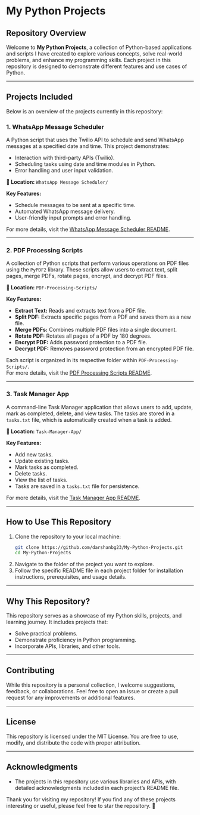 # My Python Projects

## Repository Overview
Welcome to **My Python Projects**, a collection of Python-based applications and scripts I have created to explore various concepts, solve real-world problems, and enhance my programming skills. Each project in this repository is designed to demonstrate different features and use cases of Python.

---

## Projects Included
Below is an overview of the projects currently in this repository:

### 1. **WhatsApp Message Scheduler**
A Python script that uses the Twilio API to schedule and send WhatsApp messages at a specified date and time. This project demonstrates:
- Interaction with third-party APIs (Twilio).
- Scheduling tasks using date and time modules in Python.
- Error handling and user input validation.

**📂 Location:** `WhatsApp Message Scheduler/`

**Key Features:**
- Schedule messages to be sent at a specific time.
- Automated WhatsApp message delivery.
- User-friendly input prompts and error handling.

For more details, visit the [WhatsApp Message Scheduler README](https://github.com/darshanbg23/My-Python-Projects/blob/main/WhatsApp%20Message%20Scheduler/README.md).

---

### 2. **PDF Processing Scripts**
A collection of Python scripts that perform various operations on PDF files using the `PyPDF2` library. These scripts allow users to extract text, split pages, merge PDFs, rotate pages, encrypt, and decrypt PDF files.

**📂 Location:** `PDF-Processing-Scripts/`

**Key Features:**
- **Extract Text:** Reads and extracts text from a PDF file.
- **Split PDF:** Extracts specific pages from a PDF and saves them as a new file.
- **Merge PDFs:** Combines multiple PDF files into a single document.
- **Rotate PDF:** Rotates all pages of a PDF by 180 degrees.
- **Encrypt PDF:** Adds password protection to a PDF file.
- **Decrypt PDF:** Removes password protection from an encrypted PDF file.

Each script is organized in its respective folder within `PDF-Processing-Scripts/`.  
For more details, visit the [PDF Processing Scripts README](https://github.com/darshanbg23/My-Python-Projects/blob/main/PDF-Processing-Scripts%20/README.md).

---

### 3. **Task Manager App**
A command-line Task Manager application that allows users to add, update, mark as completed, delete, and view tasks. The tasks are stored in a `tasks.txt` file, which is automatically created when a task is added.

**📂 Location:** `Task-Manager-App/`

**Key Features:**
- Add new tasks.
- Update existing tasks.
- Mark tasks as completed.
- Delete tasks.
- View the list of tasks.
- Tasks are saved in a `tasks.txt` file for persistence.

For more details, visit the [Task Manager App README](https://github.com/darshanbg23/My-Python-Projects/blob/main/Task-Manager-App/Readme.md).

---

## How to Use This Repository
1. Clone the repository to your local machine:
   ```bash
   git clone https://github.com/darshanbg23/My-Python-Projects.git
   cd My-Python-Projects
   ```
2. Navigate to the folder of the project you want to explore.
3. Follow the specific README file in each project folder for installation instructions, prerequisites, and usage details.

---

## Why This Repository?
This repository serves as a showcase of my Python skills, projects, and learning journey. It includes projects that:
- Solve practical problems.
- Demonstrate proficiency in Python programming.
- Incorporate APIs, libraries, and other tools.

---

## Contributing
While this repository is a personal collection, I welcome suggestions, feedback, or collaborations. Feel free to open an issue or create a pull request for any improvements or additional features.

---

## License
This repository is licensed under the MIT License. You are free to use, modify, and distribute the code with proper attribution.

---

## Acknowledgments
- The projects in this repository use various libraries and APIs, with detailed acknowledgments included in each project’s README file.

Thank you for visiting my repository! If you find any of these projects interesting or useful, please feel free to star the repository. 🚀
